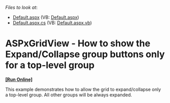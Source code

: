 <!-- default file list -->
*Files to look at*:

* [Default.aspx](./CS/Default.aspx) (VB: [Default.aspx](./VB/Default.aspx))
* [Default.aspx.cs](./CS/Default.aspx.cs) (VB: [Default.aspx.vb](./VB/Default.aspx.vb))
<!-- default file list end -->
# ASPxGridView - How to show the Expand/Collapse group buttons only for a top-level group
<!-- run online -->
**[[Run Online]](https://codecentral.devexpress.com/t191199/)**
<!-- run online end -->


<p>This example demonstrates how to allow the grid to expand/collapse only a top-level group. All other groups will be always expanded. </p>

<br/>


